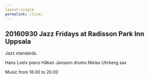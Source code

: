 ```yaml
---
layout:single
permalink: /live/
---
```


## 20160930 Jazz Fridays at Radisson Park Inn Uppsala 

Jazz standards.

Hans Loelv piano
Håkan Jansson drums
Niklas Uhrberg sax

Music from 18.00 to 20.00

